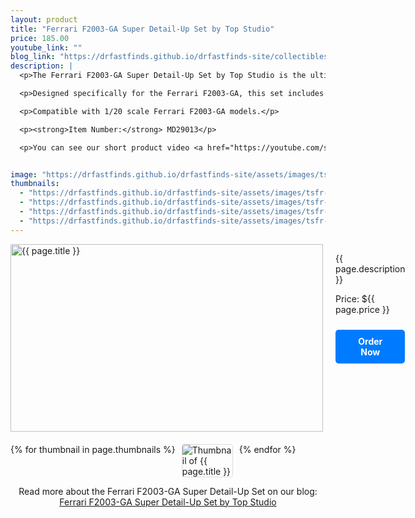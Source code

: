 ```yaml
---
layout: product
title: "Ferrari F2003-GA Super Detail-Up Set by Top Studio"
price: 185.00
youtube_link: ""
blog_link: "https://drfastfinds.github.io/drfastfinds-site/collectibles/model%20kits/top%20studio/ferrari/f2003-ga/2024/09/25/ferrari-f2003-ga-super-detail-up-set.html"
description: |
  <p>The Ferrari F2003-GA Super Detail-Up Set by Top Studio is the ultimate enhancement for enthusiasts looking to elevate their Ferrari F2003-GA model to the next level. This premium detail-up set features high-quality components that add realism and precision to your model, ensuring a standout display piece.</p>

  <p>Designed specifically for the Ferrari F2003-GA, this set includes meticulously crafted parts that reflect the intricate details of the original racing car. Perfect for both collectors and hobbyists, this detail-up set will enhance your building experience and the overall appearance of your model.</p>

  <p>Compatible with 1/20 scale Ferrari F2003-GA models.</p>

  <p><strong>Item Number:</strong> MD29013</p>

  <p>You can see our short product video <a href="https://youtube.com/shorts/SlHZOCqdltk?feature=share" target="_blank">here</a>.</p>


image: "https://drfastfinds.github.io/drfastfinds-site/assets/images/tsfr.jpg"
thumbnails:
  - "https://drfastfinds.github.io/drfastfinds-site/assets/images/tsfr-1.jpg"
  - "https://drfastfinds.github.io/drfastfinds-site/assets/images/tsfr-2.jpg"
  - "https://drfastfinds.github.io/drfastfinds-site/assets/images/tsfr-3.jpg"
  - "https://drfastfinds.github.io/drfastfinds-site/assets/images/tsfr-4.jpg"
---
```


<div class="product-detail">
    <div class="product-image-box">
        <img class="main-image" src="{{ page.image }}" alt="{{ page.title }}">
    </div>
    <div class="product-text">
        <p>{{ page.description }}</p>
        <p>Price: ${{ page.price }}</p>
        <a href="{{ site.baseurl }}/order" class="buy-now">Order Now</a>
    </div>
</div>

<div class="thumbnail-carousel">
    {% for thumbnail in page.thumbnails %}
    <img class="thumbnail" src="{{ thumbnail }}" alt="Thumbnail of {{ page.title }}">
    {% endfor %}
</div>

<div style="text-align: center;">
    <p>Read more about the Ferrari F2003-GA Super Detail-Up Set on our blog: 
        <a href="https://drfastfinds.github.io/drfastfinds-site/collectibles/model%20kits/top%20studio/ferrari/f2003-ga/2024/09/25/ferrari-f2003-ga-super-detail-up-set.html" target="_blank">Ferrari F2003-GA Super Detail-Up Set by Top Studio</a>
    </p>
</div>

<style>
.product-detail {
    display: flex;
    align-items: flex-start;
    gap: 20px;
    margin-bottom: 20px;
}

.product-image-box {
    flex-shrink: 0;
    width: 500px; 
    height: 300px; 
    overflow: hidden; 
}

.main-image {
    width: 100%; 
    height: 100%; 
    object-fit: contain; 
    display: block;
}

.product-text {
    max-width: 400px;
    flex-grow: 1;
}

.thumbnail-carousel {
    margin-top: 20px;
    display: flex;
    flex-wrap: wrap; 
    gap: 10px;
    justify-content: flex-start;
}

.thumbnail {
    max-width: 80px;
    cursor: pointer;
    border: 1px solid #ddd;
    border-radius: 4px;
}

.buy-now {
    display: inline-block;
    padding: 10px 20px;
    margin-top: 10px;
    background-color: #007bff;
    color: #fff;
    text-decoration: none;
    border-radius: 5px;
    font-weight: bold;
    text-align: center;
}

.buy-now:hover {
    background-color: #0056b3;
}
</style>

<script>
document.addEventListener('DOMContentLoaded', function() {
    const mainImage = document.querySelector('.main-image');
    const thumbnails = document.querySelectorAll('.thumbnail');

    thumbnails.forEach(thumbnail => {
        thumbnail.addEventListener('click', function() {
            mainImage.src = this.src;
        });
    });
});
</script>
